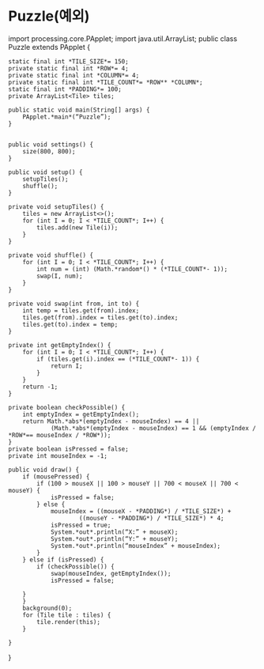# Puzzle(예외)
import processing.core.PApplet;
import java.util.ArrayList;
public class Puzzle extends PApplet {

    static final int *TILE_SIZE*= 150;
    private static final int *ROW*= 4;
    private static final int *COLUMN*= 4;
    private static final int *TILE_COUNT*= *ROW** *COLUMN*;
    static final int *PADDING*= 100;
    private ArrayList<Tile> tiles;

    public static void main(String[] args) {
        PApplet.*main*(“Puzzle”);
    }


    public void settings() {
        size(800, 800);
    }

    public void setup() {
        setupTiles();
        shuffle();
    }

    private void setupTiles() {
        tiles = new ArrayList<>();
        for (int I = 0; I < *TILE_COUNT*; I++) {
            tiles.add(new Tile(i));
        }
    }

    private void shuffle() {
        for (int I = 0; I < *TILE_COUNT*; I++) {
            int num = (int) (Math.*random*() * (*TILE_COUNT*- 1));
            swap(I, num);
        }
    }

    private void swap(int from, int to) {
        int temp = tiles.get(from).index;
        tiles.get(from).index = tiles.get(to).index;
        tiles.get(to).index = temp;
    }

    private int getEmptyIndex() {
        for (int I = 0; I < *TILE_COUNT*; I++) {
            if (tiles.get(i).index == (*TILE_COUNT*- 1)) {
                return I;
            }
        }
        return -1;
    }

    private boolean checkPossible() {
        int emptyIndex = getEmptyIndex();
        return Math.*abs*(emptyIndex - mouseIndex) == 4 ||
                (Math.*abs*(emptyIndex - mouseIndex) == 1 && (emptyIndex / *ROW*== mouseIndex / *ROW*));
    }
    private boolean isPressed = false;
    private int mouseIndex = -1;

    public void draw() {
        if (mousePressed) {
            if (100 > mouseX || 100 > mouseY || 700 < mouseX || 700 < mouseY) {
                isPressed = false;
            } else {
                mouseIndex = ((mouseX - *PADDING*) / *TILE_SIZE*) +
                        ((mouseY - *PADDING*) / *TILE_SIZE*) * 4;
                isPressed = true;
                System.*out*.println(“X:” + mouseX);
                System.*out*.println(“Y:” + mouseY);
                System.*out*.println(“mouseIndex” + mouseIndex);
            }
        } else if (isPressed) {
            if (checkPossible()) {
                swap(mouseIndex, getEmptyIndex());
                isPressed = false;

        }
        }
        background(0);
        for (Tile tile : tiles) {
            tile.render(this);
        }

    }
}

